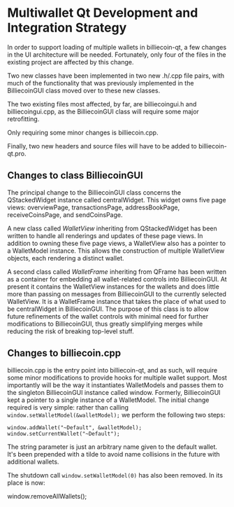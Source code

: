 Multiwallet Qt Development and Integration Strategy
===================================================

In order to support loading of multiple wallets in billiecoin-qt, a few changes in the UI architecture will be needed.
Fortunately, only four of the files in the existing project are affected by this change.

Two new classes have been implemented in two new .h/.cpp file pairs, with much of the functionality that was previously
implemented in the BilliecoinGUI class moved over to these new classes.

The two existing files most affected, by far, are billiecoingui.h and billiecoingui.cpp, as the BilliecoinGUI class will require
some major retrofitting.

Only requiring some minor changes is billiecoin.cpp.

Finally, two new headers and source files will have to be added to billiecoin-qt.pro.

Changes to class BilliecoinGUI
---------------------------
The principal change to the BilliecoinGUI class concerns the QStackedWidget instance called centralWidget.
This widget owns five page views: overviewPage, transactionsPage, addressBookPage, receiveCoinsPage, and sendCoinsPage.

A new class called *WalletView* inheriting from QStackedWidget has been written to handle all renderings and updates of
these page views. In addition to owning these five page views, a WalletView also has a pointer to a WalletModel instance.
This allows the construction of multiple WalletView objects, each rendering a distinct wallet.

A second class called *WalletFrame* inheriting from QFrame has been written as a container for embedding all wallet-related
controls into BilliecoinGUI. At present it contains the WalletView instances for the wallets and does little more than passing on messages
from BilliecoinGUI to the currently selected WalletView. It is a WalletFrame instance
that takes the place of what used to be centralWidget in BilliecoinGUI. The purpose of this class is to allow future
refinements of the wallet controls with minimal need for further modifications to BilliecoinGUI, thus greatly simplifying
merges while reducing the risk of breaking top-level stuff.

Changes to billiecoin.cpp
----------------------
billiecoin.cpp is the entry point into billiecoin-qt, and as such, will require some minor modifications to provide hooks for
multiple wallet support. Most importantly will be the way it instantiates WalletModels and passes them to the
singleton BilliecoinGUI instance called window. Formerly, BilliecoinGUI kept a pointer to a single instance of a WalletModel.
The initial change required is very simple: rather than calling `window.setWalletModel(&walletModel);` we perform the
following two steps:

	window.addWallet("~Default", &walletModel);
	window.setCurrentWallet("~Default");

The string parameter is just an arbitrary name given to the default wallet. It's been prepended with a tilde to avoid name collisions in the future with additional wallets.

The shutdown call `window.setWalletModel(0)` has also been removed. In its place is now:

window.removeAllWallets();
